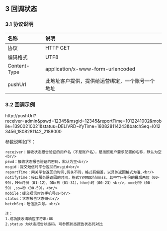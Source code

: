 
## 3 回调状态

### 3.1 协议说明

|名称|说明|
|:---|:---|
|协议|HTTP GET|
|编码格式|UTF8|
|Content-Type|application/x-www-form-urlencoded|
|pushUrl|此地址客户提供，提供给运营绑定，一个账号一个地址|

### 3.2 回调示例


http://pushUrl?receiver=admin&pswd=12345&msgid=12345&reportTime=1012241002&mobile=13900210021&status=DELIVRD¬ifyTime=180828114243&batchSeq=I0123456_1808281142_2188000


参数说明如下：
```
receiver：接收状态报告验证的用户名（不是账户名），是按照用户要求配置的名称，默认为空<br/>
pswd：接收状态报告验证的密码，默认为空<br/>
msgid：提交短信时平台返回的msgid<br/>
reportTime：网关平台返回的时间,网关不同，格式有偏差，以具体返回格式为准.<br/>
notifyTime：接口服务器返回的时间，格式YYMMDDhhmmss，其中YY=年份的最后两位（00-99），MM=月份（01-12），DD=日（01-31），hh=小时（00-23）<br/>，mm=分钟（00-59）,ss=秒（00-59）。<br/>
mobile：提交短信时的手机号码<br/>
status：状态报告状态码<br/>
betchSeq：短信批次号。<br/>
```


```
注：
1.成功接收请响应字符串:OK
2.status 为状态报告状态码，可参照状态报告状态码对比
```
